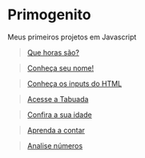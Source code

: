 # Primogenito
 Meus primeiros projetos em Javascript 
 
>[Que horas são?](https://jhumpter.github.io/Primogenito-JS-/Javascript/Horas/hora)

>[Conheça seu nome!](https://jhumpter.github.io/Primogenito-JS-/Javascript/Nome)

>[Conheça os inputs do HTML](https://jhumpter.github.io/Primogenito-JS-/Javascript/Input)

>[Acesse a Tabuada](https://jhumpter.github.io/Primogenito-JS-/Javascript/Tabuada/tabuada)

>[Confira a sua idade](https://jhumpter.github.io/Primogenito-JS-/Javascript/Idade/idade)

>[Aprenda a contar](https://jhumpter.github.io/Primogenito-JS-/Javascript/Contagem/contagem)

>[Analise números](https://jhumpter.github.io/Primogenito-JS-/Javascript/Analisador/analisador)
